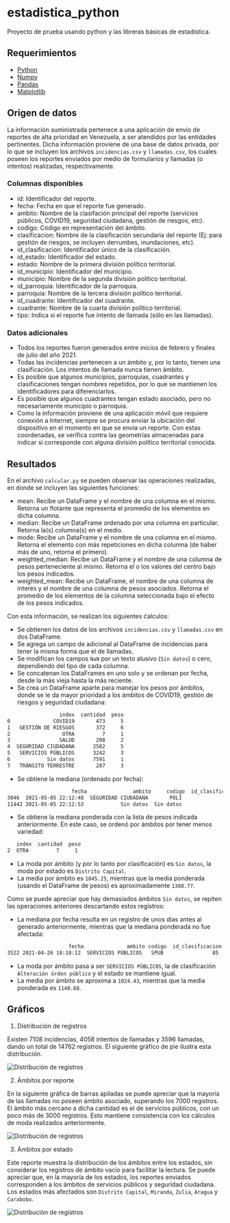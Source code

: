 # estadistica_python

Proyecto de prueba usando python y las libreras básicas de estadística.

## Requerimientos

* [Python](https://www.python.org/)
* [Numpy](https://numpy.org/)
* [Pandas](https://pandas.pydata.org/)
* [Matplotlib](https://matplotlib.org/)

## Origen de datos

La información suministrada pertenece a una aplicación de envío de reportes de alta prioridad en Venezuela, a ser atendidos por las entidades pertinentes.
Dicha información proviene de una base de datos privada, por lo que se incluyen los archivos `incidencias.csv` y `llamadas.csv`, los cuales poseen los reportes enviados por medio de formularios y llamadas (o intentos) realizadas, respectivamente.

### Columnas disponibles

* id: Identificador del reporte.
* fecha: Fecha en que el reporte fue generado.
* ambito: Nombre de la clasifación principal del reporte (servicios públicos, COVID19, seguridad ciudadana, gestión de riesgos, etc).
* codigo: Código en representación del ámbito.
* clasificacion: Nombre de la clasificación secundaria del reporte (Ej: para gestión de riesgos, se incluyen derrumbes, inundaciones, etc).
* id_clasificacion: Identificador único de la clasificación.
* id_estado: Identificador del estado.
* estado: Nombre de la primera división político territorial.
* id_municipio: Identificador del municipio.
* municipio: Nombre de la segunda división político territorial.
* id_parroquia: Identificador de la parroquia.
* parroquia: Nombre de la tercera división político territorial.
* id_cuadrante: Identificador del cuadrante.
* cuadrante: Nombre de la cuarta división político territorial.
* tipo: Indica si el reporte fue intento de llamada (sólo en las llamadas).

### Datos adicionales

* Todos los reportes fueron generados entre inicios de febrero y finales de julio del año 2021.
* Todas las incidencias pertenecen a un ámbito y, por lo tanto, tienen una clasificación. Los intentos de llamada nunca tienen ámbito.
* Es posible que algunos municipios, parroquias, cuadrantes y clasificaciones tengan nombres repetidos, por lo que se mantienen los identificadores para diferenciarlos.
* Es posible que algunos cuadrantes tengan estado asociado, pero no necesariamente municipio o parroquia.
* Como la información proviene de una aplicación móvil que requiere conexión a Internet, siempre se procura enviar la ubicación del dispositivo en el momento en que se envía un reporte. Con estas coordenadas, se verifica contra las geometrías almacenadas para indicar si corresponde con alguna división político territorial conocida.

## Resultados

En el archivo `calcular.py` se pueden observar las operaciones realizadas, en donde se incluyen las siguientes funciones:

* mean: Recibe un DataFrame y el nombre de una columna en el mismo. Retorna un flotante que representa el promedio de los elementos en dicha columna.
* median: Recibe un DataFrame ordenado por una columna en particular. Retorna la(s) columna(s) en el medio.
* mode: Recibe un DataFrame y el nombre de una columna en el mismo. Retorna el elemento con más repeticiones en dicha columna (de haber más de uno, retorna el primero).
* weighted_median: Recibe un DataFrame y el nombre de una columna de pesos perteneciente al mismo. Retorna el o los valores del centro bajo los pesos indicados.
* weighted_mean: Recibe un DataFrame, el nombre de una columna de interés y el nombre de una columna de pesos asociados. Retorna el promedio de los elementos de la columna seleccionada bajo el efecto de los pesos indicados.

Con esta información, se realizan los siguientes ćalculos:

* Se obtienen los datos de los archivos `incidencias.csv` y `llamadas.csv` en dos DataFrame.
* Se agrega un campo de adicional al DataFrame de incidencias para tener la misma forma que el de llamadas.
* Se modifican los campos `NaN` por un texto alusivo (`Sin datos`) o cero, dependiendo del tipo de cada columna.
* Se concatenan los DataFrames en uno solo y se ordenan por fecha, desde la más vieja hasta la más reciente.
* Se crea un DataFrame aparte para manejar los pesos por ámbitos, donde se le da mayor prioridad a los ámbitos de COVID19, gestión de riesgos y seguridad ciudadana:

```sh
                 index  cantidad  peso
0              COVID19       473     5
1   GESTIÓN DE RIESGOS       372     6
2                 OTRA         7     1
3                SALUD       208     2
4  SEGURIDAD CIUDADANA      2582     5
5   SERVICIOS PÚBLICOS      3242     3
6            Sin datos      7591     1
7   TRÁNSITO TERRESTRE       287     3
```

* Se obtiene la mediana (ordenado por fecha):

```sh
                     fecha               ambito     codigo  id_clasificacion clasificacion  id_estado  ...   municipio  id_parroquia  parroquia  id_cuadrante cuadrante  tipo
3046  2021-05-05 22:12:48  SEGURIDAD CIUDADANA       POLI                74         Hurto         21  ...    Cárdenas           830   Cárdenas           585      P-04     2
11442 2021-05-05 22:12:53            Sin datos  Sin datos                 0     Sin datos          2  ...  Libertador            19  San Pedro          2009      P-01     1
```

* Se obtiene la mediana ponderada con la lista de pesos indicada anteriormente. En este caso, se ordenó por ámbitos por tener menos variedad:

```sh
   index  cantidad  peso
2  OTRA         7     1
```

* La moda por ámbito (y por lo tanto por clasificación) es `Sin datos`, la moda por estado es `Distrito Capital`.
* La media por ámbito es `1845.25`, mientras que la media ponderada (usando el DataFrame de pesos) es aproximadamente `1388.77`.

Como se puede apreciar que hay demasiados ámbitos `Sin datos`, se repiten las operaciones anteriores descartando estos registros:

* La mediana por fecha resulta en un registro de unos días antes al generado anteriormente, mientras que la mediana ponderada no fue afectada:

```sh
                    fecha              ambito codigo  id_clasificacion                       clasificacion  ...  id_parroquia   parroquia  id_cuadrante cuadrante  tipo
3522 2021-04-26 18:18:12  SERVICIOS PÚBLICOS   SPUB                85  Agua Potable/Bote de aguas blancas  ...             9  El Paraíso          1902      P-04     2
```

* La moda por ámbito pasa a ser `SERVICIOS PÚBLICOS`, la de clasificación `Alteración órden público` y el estado se mantiene igual.
* La media por ámbito se aproxima a `1024.43`, mientras que la media ponderada es  `1140.68`.

## Gráficos

1. Distribución de registros

Existen 7108 incidencias, 4058 intentos de llamadas y 3596 llamadas, dando un total de 14762 registros. El siguiente gráfico de pie ilustra esta distribución.

![Distribución de registros](plots/pie_reportes.png)

2. Ámbitos por reporte

En la siguiente gráfica de barras apiladas se puede apreciar que la mayoría de las llamadas no poseen ámbito asociado, superando los 7000 registros. El ámbito más cercano a dicha cantidad es el de servicios públicos, con un poco más de 3000 registros. Esto mantiene consistencia con los cálculos de moda realizados anteriormente.

![Distribución de registros](plots/bar_ambitos.png)

3. Ámbitos por estado

Este reporte muestra la distribución de los ámbitos entre los estados, sin considerar los registros de ámbito vacío para facilitar la lectura. Se puede apreciar que, en la mayoría de los estados, los reportes enviados corresponden a los ámbitos de servicios públicos y seguridad ciudadana. Los estados más afectados son `Distrito Capital`, `Miranda`, `Zulia`, `Aragua` y `Carabobo`.

![Distribución de registros](plots/radar_estados.png)
